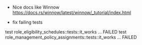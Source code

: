- Nice docs like Winnow https://docs.rs/winnow/latest/winnow/_tutorial/index.html


- fix failing tests

test role_eligibility_schedules::tests::it_works ... FAILED
test role_management_policy_assignments::tests::it_works ... FAILED